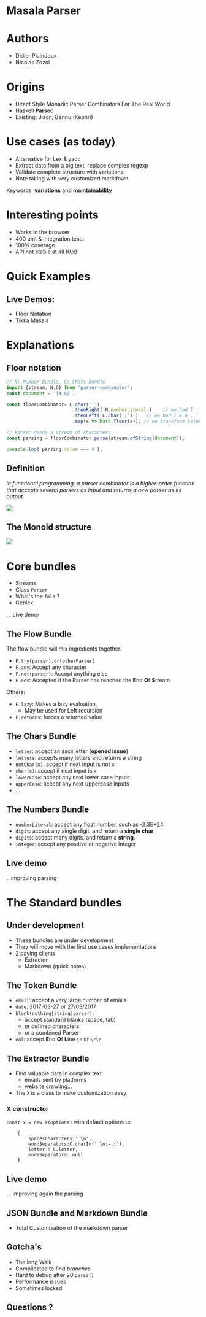 # Masala Parser
 
# Authors

* Didier Plaindoux
* Nicolas Zozol


# Origins

* Direct Style Monadic Parser Combinators For The Real World
* Haskell **Parsec**
* Existing: Jison, Bennu (Kephri) 


# Use cases (as today)

* Alternative for Lex & yacc
* Extract data from a big text, replace complex regexp
* Validate complete structure with variations
* Note taking with very customized markdown


Keywords: **variations** and **maintainability**


# Interesting points

* Works in the browser
* 400 unit & integration tests 
* 100% coverage
* API not stable at all (0.x)


# Quick Examples


## Live Demos:
 
* Floor Notation
* Tikka Masala

# Explanations

## Floor notation

```js
// N: Number Bundle, C: Chars Bundle
import {stream, N,C} from 'parser-combinator';
const document = '|4.6|';

const floorCombinator= C.char('|')
                        .thenRight( N.numberLiteral )    // we had [ '|' , 4.6], we keep 4.6
                        .thenLeft( C.char('|') )   // we had [ 4.6 , '|' ], we keep 4.6
                        .map(x => Math.floor(x)); // we transform selected value in meaningful value

// Parsec needs a stream of characters
const parsing = floorCombinator.parse(stream.ofString(document));

console.log( parsing.value === 4 );
```




## Definition

*in functional programming, a parser combinator is a 
higher-order function that accepts several parsers as input and returns a new 
parser as its output.*
 
![](./images/curry-paste.png)

## The Monoid structure

  
![](./images/parsec.png)
  


# Core bundles


* Streams
* Class `Parser`
* What's the `fold` ?
* Genlex

... Live demo


## The Flow Bundle
 
The flow bundle will mix ingredients together.

* `F.try(parser).or(otherParser)` 
* `F.any`: Accept any character
* `F.not(parser)`: Accept anything else   
* `F.eos`: Accepted if the Parser has reached the **E**nd **O**f **S**tream

Others:

* `F.lazy`: Makes a lazy evaluation.
    - May be used for Left recursion   
* `F.returns`: forces a returned value 



## The Chars Bundle


* `letter`: accept an ascii letter (**opened issue**)
* `letters`: accepts many letters and returns a string
* `notChar(x)`: accept if next input is not `x`
* `char(x)`: accept if next input is `x`
* `lowerCase`: accept any next lower case inputs
* `upperCase`: accept any next uppercase inputs
*  ...

## The Numbers Bundle


* `numberLiteral`: accept any float number, such as -2.3E+24    
* `digit`: accept any single digit, and return a **single char** 
* `digits`: accept many digits, and return a **string**.
* `integer`: accept any positive or negative integer

## Live demo

.. improving parsing

# The Standard bundles

## Under development

* These bundles are under development
* They will move with the first use cases implementations
* 2 paying clients
    - Extractor
    - Markdown (quick notes)

## The Token Bundle


* `email`: accept a very large number of emails
* `date`: 2017-03-27 or 27/03/2017
* `blank(nothing|string|parser)`: 
    - accept standard blanks (space, tab)
    - or defined characters
    - or a combined Parser
* `eol`: accept **E**nd **O**f **L**ine `\n` or `\r\n`

## The Extractor Bundle

* Find valuable data in complex text
    - emails sent by platforms
    - website crawling...
* The `X` is a class to make customization easy

### X constructor

`const x = new X(options)` with default options to:

        {
            spacesCharacters:' \n',
            wordSeparators:C.charIn(' \n:-,;'),
            letter : C.letter,
            moreSeparators: null
        }


## Live demo

... Improving again the parsing


## JSON Bundle and Markdown Bundle

* Total Customization of the markdown parser 

## Gotcha's

* The long Walk
* Complicated to find *branches*
* Hard to debug after 20 `parse()` 
* Performance issues
* Sometimes locked

## Questions ?